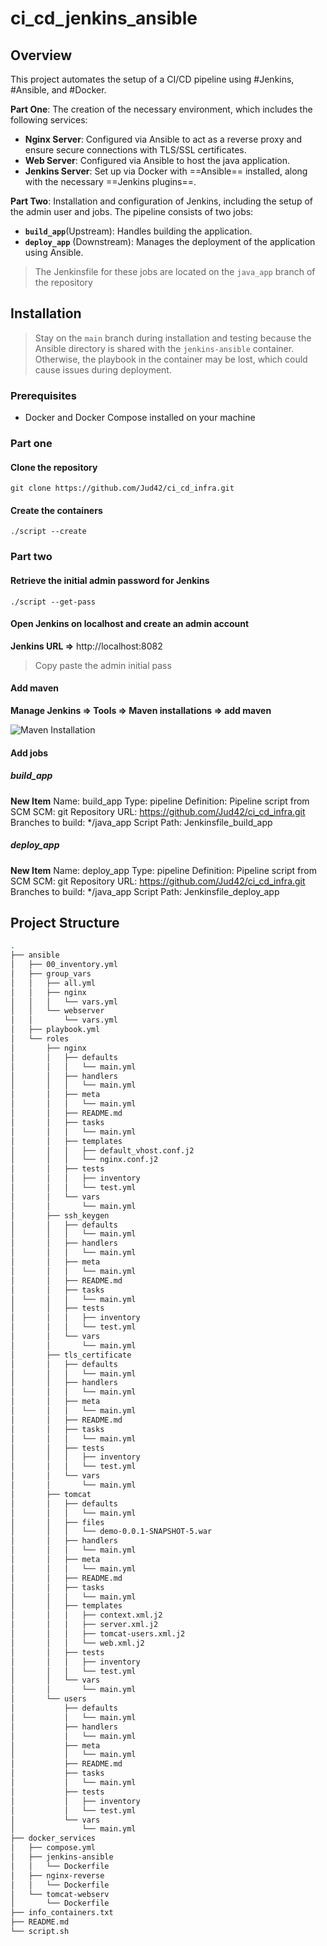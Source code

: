 # ci_cd_jenkins_ansible

## Overview

This project automates the setup of a CI/CD pipeline using #Jenkins, #Ansible, and #Docker.

**Part One**: The creation of the necessary environment, which includes the following services:

- **Nginx Server**: Configured via Ansible to act as a reverse proxy and ensure secure connections with TLS/SSL certificates.
- **Web Server**: Configured via Ansible to host the java application.
- **Jenkins Server**: Set up via Docker with ==Ansible== installed, along with the necessary ==Jenkins plugins==.

**Part Two**: Installation and configuration of Jenkins, including the setup of the admin user and jobs. The pipeline consists of two jobs:

- **`build_app`**(Upstream): Handles building the application.
- **`deploy_app`** (Downstream): Manages the deployment of the application using Ansible.

> The Jenkinsfile for these jobs are located on the `java_app` branch of the repository

## Installation
> Stay on the `main` branch during installation and testing because the Ansible directory is shared with the `jenkins-ansible` container. Otherwise, the playbook in the container may be lost, which could cause issues during deployment.

### Prerequisites
* Docker and Docker Compose installed on your machine

### Part one
#### Clone the repository
```shell
git clone https://github.com/Jud42/ci_cd_infra.git
```
#### Create the containers
```shell
./script --create
```

### Part two
#### Retrieve the initial admin password for Jenkins
```shell
./script --get-pass
```
#### Open Jenkins on localhost and create an admin account
**Jenkins URL =>** http://localhost:8082
> Copy paste the admin initial pass

#### Add maven
**Manage Jenkins => Tools => Maven installations => add maven**

![Maven Installation](.assets/Pasted%20image%20240820200347.png)

#### Add jobs
##### build_app
**New Item**
Name: build_app
Type: pipeline
Definition: Pipeline script from SCM
SCM: git
Repository URL: https://github.com/Jud42/ci_cd_infra.git
Branches to build: \*/java_app
Script Path: Jenkinsfile_build_app

##### deploy_app
**New Item**
Name: deploy_app
Type: pipeline
Definition: Pipeline script from SCM
SCM: git
Repository URL: https://github.com/Jud42/ci_cd_infra.git
Branches to build: \*/java_app
Script Path: Jenkinsfile_deploy_app

## Project Structure
```bash
.  
├── ansible  
│   ├── 00_inventory.yml  
│   ├── group_vars  
│   │   ├── all.yml  
│   │   ├── nginx  
│   │   │   └── vars.yml  
│   │   └── webserver  
│   │       └── vars.yml  
│   ├── playbook.yml  
│   └── roles  
│       ├── nginx  
│       │   ├── defaults  
│       │   │   └── main.yml  
│       │   ├── handlers  
│       │   │   └── main.yml  
│       │   ├── meta  
│       │   │   └── main.yml  
│       │   ├── README.md  
│       │   ├── tasks  
│       │   │   └── main.yml  
│       │   ├── templates  
│       │   │   ├── default_vhost.conf.j2  
│       │   │   └── nginx.conf.j2  
│       │   ├── tests  
│       │   │   ├── inventory  
│       │   │   └── test.yml  
│       │   └── vars  
│       │       └── main.yml  
│       ├── ssh_keygen  
│       │   ├── defaults  
│       │   │   └── main.yml  
│       │   ├── handlers  
│       │   │   └── main.yml  
│       │   ├── meta  
│       │   │   └── main.yml  
│       │   ├── README.md  
│       │   ├── tasks  
│       │   │   └── main.yml  
│       │   ├── tests  
│       │   │   ├── inventory  
│       │   │   └── test.yml  
│       │   └── vars  
│       │       └── main.yml  
│       ├── tls_certificate  
│       │   ├── defaults  
│       │   │   └── main.yml  
│       │   ├── handlers  
│       │   │   └── main.yml  
│       │   ├── meta  
│       │   │   └── main.yml  
│       │   ├── README.md  
│       │   ├── tasks  
│       │   │   └── main.yml  
│       │   ├── tests  
│       │   │   ├── inventory  
│       │   │   └── test.yml  
│       │   └── vars  
│       │       └── main.yml  
│       ├── tomcat  
│       │   ├── defaults  
│       │   │   └── main.yml  
│       │   ├── files  
│       │   │   └── demo-0.0.1-SNAPSHOT-5.war  
│       │   ├── handlers  
│       │   │   └── main.yml  
│       │   ├── meta  
│       │   │   └── main.yml  
│       │   ├── README.md  
│       │   ├── tasks  
│       │   │   └── main.yml  
│       │   ├── templates  
│       │   │   ├── context.xml.j2  
│       │   │   ├── server.xml.j2  
│       │   │   ├── tomcat-users.xml.j2  
│       │   │   └── web.xml.j2  
│       │   ├── tests  
│       │   │   ├── inventory  
│       │   │   └── test.yml  
│       │   └── vars  
│       │       └── main.yml  
│       └── users  
│           ├── defaults  
│           │   └── main.yml  
│           ├── handlers  
│           │   └── main.yml  
│           ├── meta  
│           │   └── main.yml  
│           ├── README.md  
│           ├── tasks  
│           │   └── main.yml  
│           ├── tests  
│           │   ├── inventory  
│           │   └── test.yml  
│           └── vars  
│               └── main.yml  
├── docker_services  
│   ├── compose.yml  
│   ├── jenkins-ansible  
│   │   └── Dockerfile  
│   ├── nginx-reverse  
│   │   └── Dockerfile  
│   └── tomcat-webserv  
│       └── Dockerfile  
├── info_containers.txt  
├── README.md  
└── script.sh
```

